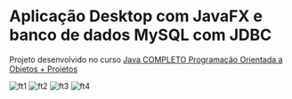 # Aplicação Desktop com JavaFX e banco de dados MySQL com JDBC 

Projeto desenvolvido no curso [Java COMPLETO Programação Orientada a Objetos + Projetos](https://www.udemy.com/course/java-curso-completo/) 

![ft1](https://user-images.githubusercontent.com/53338148/179776753-a033293d-b5c4-4635-a42d-2b848151b58b.JPG)
![ft2](https://user-images.githubusercontent.com/53338148/179776763-d4edd8c9-3dbe-4359-8529-2047577539a2.JPG)
![ft3](https://user-images.githubusercontent.com/53338148/179776766-29cd9c9d-b0ec-413f-a6a5-9d1ec5d2237d.JPG)
![ft4](https://user-images.githubusercontent.com/53338148/179776768-cf33987a-72ad-4e05-aa94-dcbf3862ff2d.JPG)


